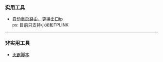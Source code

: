 ### 实用工具
* [自动重启路由，更换出口ip](https://github.com/12306lea/AutoRouterIP)  
ps: 目前只支持小米和TPLINK

***
### 非实用工具
* [灭霸脚本](https://github.com/hotvulcan/Thanos.sh)
